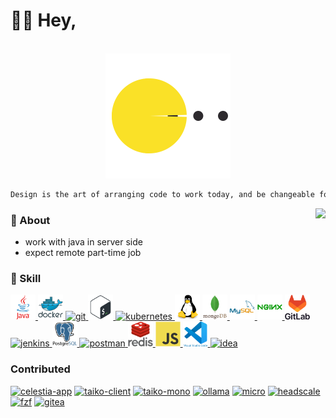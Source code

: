 # 👋🏻 Hey,
<div align="center">
	<br>
	<img src="https://raw.githubusercontent.com/Aniket965/Aniket965/master/pacman.svg?sanitize=true" width="200" height="200">
</div>

```md
Design is the art of arranging code to work today, and be changeable forever
```

<img align="right" src="https://github-readme-stats.vercel.app/api?username=ChengenH&theme=ambient_gradient&show_icons=true&count_private=true" />

### 🌱 About
- work with java in server side
- expect remote part-time job
### :muscle: Skill
<p align="left">
    <a href="https://www.oracle.com/java/" target="_blank"> <img src="https://raw.githubusercontent.com/devicons/devicon/master/icons/java/java-original-wordmark.svg" alt="java" width="40" height="40" /> </a>
    <a href="https://www.docker.com/" target="_blank"> <img src="https://raw.githubusercontent.com/devicons/devicon/master/icons/docker/docker-original-wordmark.svg" alt="docker" width="40" height="40" /> </a>
    <a href="https://git-scm.com/" target="_blank"> <img src="https://www.vectorlogo.zone/logos/git-scm/git-scm-icon.svg" alt="git" width="40" height="40" /> </a>
    <a href="https://www.gnu.org/software/bash/" target="_blank"> <img src="https://raw.githubusercontent.com/devicons/devicon/master/icons/bash/bash-original.svg" alt="bash" width="40" height="40" /> </a>
    <a href="https://kubernetes.io" target="_blank"> <img src="https://www.vectorlogo.zone/logos/kubernetes/kubernetes-icon.svg" alt="kubernetes" width="40" height="40" /> </a>
    <a href="https://www.linux.org/" target="_blank"> <img src="https://raw.githubusercontent.com/devicons/devicon/master/icons/linux/linux-original.svg" alt="linux" width="40" height="40" /> </a>
    <a href="https://www.mongodb.com/" target="_blank"> <img src="https://raw.githubusercontent.com/devicons/devicon/master/icons/mongodb/mongodb-original-wordmark.svg" alt="mongodb" width="40" height="40" /> </a>
    <a href="https://www.mysql.com/" target="_blank"> <img src="https://raw.githubusercontent.com/devicons/devicon/master/icons/mysql/mysql-original-wordmark.svg" alt="mysql" width="40" height="40" /> </a>
    <a href="https://www.nginx.com" target="_blank"> <img src="https://raw.githubusercontent.com/devicons/devicon/master/icons/nginx/nginx-original.svg" alt="nginx" width="40" height="40" /> </a>
    <a href="https://gitlab.com/" target="_blank"> <img src="https://raw.githubusercontent.com/devicons/devicon/master/icons/gitlab/gitlab-original-wordmark.svg" alt="gitlab" width="40" height="40" /> </a>
    <a href="https://www.jenkins.io" target="_blank"> <img src="https://www.vectorlogo.zone/logos/jenkins/jenkins-icon.svg" alt="jenkins" width="40" height="40" /> </a>
    <a href="https://www.postgresql.org" target="_blank"> <img src="https://raw.githubusercontent.com/devicons/devicon/master/icons/postgresql/postgresql-original-wordmark.svg" alt="postgresql" width="40" height="40" /> </a>
    <a href="https://postman.com" target="_blank"> <img src="https://www.vectorlogo.zone/logos/getpostman/getpostman-icon.svg" alt="postman" width="40" height="40" /> </a>
    <a href="https://redis.io" target="_blank"> <img src="https://raw.githubusercontent.com/devicons/devicon/master/icons/redis/redis-original-wordmark.svg" alt="redis" width="40" height="40" /> </a>
    <a href="https://developer.mozilla.org/en-US/docs/Web/JavaScript" target="_blank">
        <img src="https://raw.githubusercontent.com/devicons/devicon/master/icons/javascript/javascript-original.svg" alt="javascript" width="40" height="40" />
    </a>
    <a href="https://code.visualstudio.com/" target="_blank"> <img src="https://raw.githubusercontent.com/devicons/devicon/master/icons/vscode/vscode-original-wordmark.svg" alt="vscode" width="40" height="40" /> </a>
    <a href="https://www.jetbrains.com/idea/" target="_blank"> <img src="https://img.shields.io/badge/-IntellIJ%20IDEA-000000?style=flat&logo=intellij%20idea" alt="idea" width="40" height="40" /> </a>
</p>

### Contributed
<p align="left">
    <a href="https://github.com/celestiaorg/celestia-app"><img width="278" src="https://denvercoder1-github-readme-stats.vercel.app/api/pin/?username=celestiaorg&repo=celestia-app&theme=react&bg_color=1F222E&title_color=F85D7F&hide_border=true&icon_color=F8D866&show_icons=false&show_description=false" alt="celestia-app"></a>
    <a href="https://github.com/taikoxyz/taiko-client"><img width="278" src="https://denvercoder1-github-readme-stats.vercel.app/api/pin/?username=taikoxyz&repo=taiko-client&theme=react&bg_color=1F222E&title_color=F85D7F&hide_border=true&icon_color=F8D866&show_icons=false&show_description=false" alt="taiko-client"></a>
    <a href="https://github.com/taikoxyz/taiko-mono"><img width="278" src="https://denvercoder1-github-readme-stats.vercel.app/api/pin/?username=taikoxyz&repo=taiko-mono&theme=react&bg_color=1F222E&title_color=F85D7F&hide_border=true&icon_color=F8D866&show_icons=false&show_description=false" alt="taiko-mono"></a>
    <a href="https://github.com/ollama/ollama"><img width="278" src="https://denvercoder1-github-readme-stats.vercel.app/api/pin/?username=ollama&repo=ollama&theme=react&bg_color=1F222E&title_color=F85D7F&hide_border=true&icon_color=F8D866&show_icons=false&show_description=false" alt="ollama"></a>
    <a href="https://github.com/micro/micro"><img width="278" src="https://denvercoder1-github-readme-stats.vercel.app/api/pin/?username=micro&repo=micro&theme=react&bg_color=1F222E&title_color=F85D7F&hide_border=true&icon_color=F8D866&show_icons=false&show_description=false" alt="micro"></a>
    <a href="https://github.com/juanfont/headscale"><img width="278" src="https://denvercoder1-github-readme-stats.vercel.app/api/pin/?username=juanfont&repo=headscale&theme=react&bg_color=1F222E&title_color=F85D7F&hide_border=true&icon_color=F8D866&show_icons=false&show_description=false" alt="headscale"></a> 
    <a href="https://github.com/junegunn/fzf"><img width="278" src="https://denvercoder1-github-readme-stats.vercel.app/api/pin/?username=junegunn&repo=fzf&theme=react&bg_color=1F222E&title_color=F85D7F&hide_border=true&icon_color=F8D866&show_icons=false&show_description=false" alt="fzf"></a>
    <a href="https://github.com/go-gitea/gitea"><img width="278" src="https://denvercoder1-github-readme-stats.vercel.app/api/pin/?username=go-gitea&repo=gitea&theme=react&bg_color=1F222E&title_color=F85D7F&hide_border=true&icon_color=F8D866&show_icons=false&show_description=false" alt="gitea"></a>
  </p>
